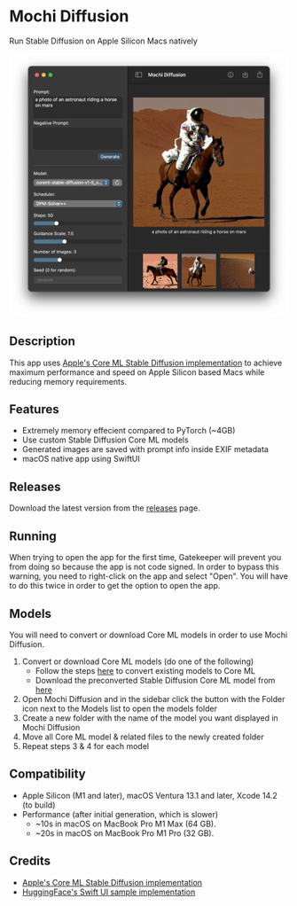 #  Mochi Diffusion

Run Stable Diffusion on Apple Silicon Macs natively

![Screenshot](.github/images/screenshot.png)

## Description

This app uses [Apple's Core ML Stable Diffusion implementation](https://github.com/apple/ml-stable-diffusion) to achieve maximum performance and speed on Apple Silicon based Macs while reducing memory requirements.

## Features

- Extremely memory effecient compared to PyTorch (~4GB)
- Use custom Stable Diffusion Core ML models
- Generated images are saved with prompt info inside EXIF metadata
- macOS native app using SwiftUI

## Releases

Download the latest version from the [releases](https://github.com/godly-devotion/mochi-diffusion/releases) page.

## Running

When trying to open the app for the first time, Gatekeeper will prevent you from doing so because the app is not code signed. In order to bypass this warning, you need to right-click on the app and select "Open". You will have to do this twice in order to get the option to open the app.

## Models

You will need to convert or download Core ML models in order to use Mochi Diffusion.

1. Convert or download Core ML models (do one of the following)
   - Follow the steps [here](https://github.com/apple/ml-stable-diffusion#-converting-models-to-core-ml) to convert existing models to Core ML
   - Download the preconverted Stable Diffusion Core ML model from [here](https://huggingface.co/pcuenq/coreml-stable-diffusion/tree/main)
2. Open Mochi Diffusion and in the sidebar click the button with the Folder icon next to the Models list to open the models folder
3. Create a new folder with the name of the model you want displayed in Mochi Diffusion
4. Move all Core ML model & related files to the newly created folder
5. Repeat steps 3 & 4 for each model

## Compatibility

- Apple Silicon (M1 and later), macOS Ventura 13.1 and later, Xcode 14.2 (to build)
- Performance (after initial generation, which is slower)
  * ~10s in macOS on MacBook Pro M1 Max (64 GB).
  * ~20s in macOS on MacBook Pro M1 Pro (32 GB).

## Credits

- [Apple's Core ML Stable Diffusion implementation](https://github.com/apple/ml-stable-diffusion)
- [HuggingFace's Swift UI sample implementation](https://github.com/huggingface/swift-coreml-diffusers)
